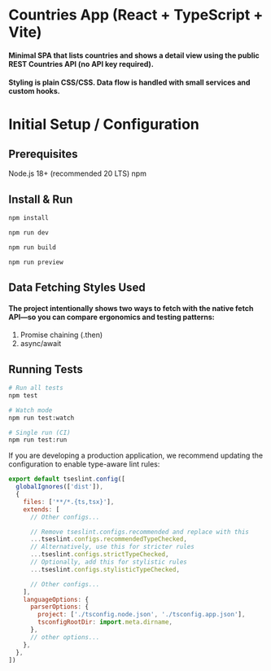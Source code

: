 # Countries App (React + TypeScript + Vite)

#### Minimal SPA that lists countries and shows a detail view using the public REST Countries API (no API key required).
#### Styling is plain CSS/CSS. Data flow is handled with small services and custom hooks.

# Initial Setup / Configuration

## Prerequisites
Node.js 18+ (recommended 20 LTS)
npm

## Install & Run
```js
npm install

npm run dev

npm run build

npm run preview
```
## Data Fetching Styles Used

#### The project intentionally shows two ways to fetch with the native fetch API—so you can compare ergonomics and testing patterns:

 1. Promise chaining (.then)
 2. async/await

## Running Tests

```sh
# Run all tests
npm test

# Watch mode
npm run test:watch

# Single run (CI)
npm run test:run
```
If you are developing a production application, we recommend updating the configuration to enable type-aware lint rules:

```js
export default tseslint.config([
  globalIgnores(['dist']),
  {
    files: ['**/*.{ts,tsx}'],
    extends: [
      // Other configs...

      // Remove tseslint.configs.recommended and replace with this
      ...tseslint.configs.recommendedTypeChecked,
      // Alternatively, use this for stricter rules
      ...tseslint.configs.strictTypeChecked,
      // Optionally, add this for stylistic rules
      ...tseslint.configs.stylisticTypeChecked,

      // Other configs...
    ],
    languageOptions: {
      parserOptions: {
        project: ['./tsconfig.node.json', './tsconfig.app.json'],
        tsconfigRootDir: import.meta.dirname,
      },
      // other options...
    },
  },
])
```
